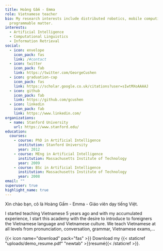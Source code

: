 ```yaml
---
title: Hoàng Gấm - Emma
role: Vietnamese teacher
bio: My research interests include distributed robotics, mobile computing and
  programmable matter.
interests:
  - Artificial Intelligence
  - Computational Linguistics
  - Information Retrieval
social:
  - icon: envelope
    icon_pack: fas
    link: /#contact
  - icon: twitter
    icon_pack: fab
    link: https://twitter.com/GeorgeCushen
  - icon: graduation-cap
    icon_pack: fas
    link: https://scholar.google.co.uk/citations?user=sIwtMXoAAAAJ
  - icon: github
    icon_pack: fab
    link: https://github.com/gcushen
  - icon: linkedin
    icon_pack: fab
    link: https://www.linkedin.com/
organizations:
  - name: Stanford University
    url: https://www.stanford.edu/
education:
  courses:
    - course: PhD in Artificial Intelligence
      institution: Stanford University
      year: 2012
    - course: MEng in Artificial Intelligence
      institution: Massachusetts Institute of Technology
      year: 2009
    - course: BSc in Artificial Intelligence
      institution: Massachusetts Institute of Technology
      year: 2008
email: ""
superuser: true
highlight_name: true
---
```

Xin chào bạn, cô là Hoàng Gấm - Emma - Giáo viên dạy tiếng Việt.

I started teaching Vietnamese 5 years ago and with my accumulated experience, I start this academy with the desire to introduce to foreigners the Vietnamese language and Vietnamese culture. We teach Vietnamese at all levels from pronunciation, conversation, grammar, Vietnamese exams,...

{{< icon name="download" pack="fas" >}} Download my {{< staticref "uploads/demo_resume.pdf" "newtab" >}}resumé{{< /staticref >}}.